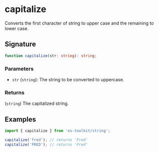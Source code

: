 # capitalize

Converts the first character of string to upper case and the remaining to lower case.

## Signature

```typescript
function capitalize(str: string): string;
```

### Parameters

- `str` (`string`): The string to be converted to uppercase.

### Returns

(`string`) The capitalized string.

## Examples

```typescript
import { capitalize } from 'es-toolkit/string';

capitalize('fred'); // returns 'Fred'
capitalize('FRED'); // returns 'Fred'
```
